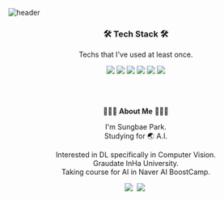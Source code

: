 ![header](https://capsule-render.vercel.app/api?type=wave&color=auto&height=300&section=header&text=SungBae%20Park&fontSize=60)


<h3 align='center'>🛠 Tech Stack 🛠</h3>

<p align='center' font-weight='bold'> Techs that I've used at least once.</p>
<p align='center'>

<img src="https://img.shields.io/badge/C++-3766AB?style=flat&logo=C++&logoColor=white"> 
<img src="https://img.shields.io/badge/Python-3766AB?style=flat&logo=Python&logoColor=white"> 
<img src="https://img.shields.io/badge/Pytorch-FF3232?style=flat&logo=Pytorch&logoColor=white"> 
<img src="https://img.shields.io/badge/Tensorflow-FF8C0A?style=flat&logo=Tensorflow&logoColor=white"> 
<img src="https://img.shields.io/badge/Numpy-1E8449?style=flat&logo=Numpy&logoColor=white">
<img src="https://img.shields.io/badge/MySQL-FFD228?style=flat&logo=MySQL&logoColor=white">
</p>
<br></br>

<p align='center'> 👨🏻‍💻 <strong>About Me</strong> 👨🏻‍💻 </p>
<p align='center'> I'm Sungbae Park. 
<br> Studying for 🌏  A.I. 
</p>

<p align='center'>
Interested in DL specifically in Computer Vision.
<br> Graudate InHa University.
<br> Taking course for AI in Naver AI BoostCamp.
</p>

<p align='center'> 
    <a href="mailto:sbag07800gmail.com"><img src="https://img.shields.io/badge/Mail-FF5050?style=flat&logo=Gmail&logoColor=white&link=""/></a>&nbsp
    <a href="https://songbae.oopy.io/"><img src="https://img.shields.io/badge/Blog-000000?style=flat&logo=Notion&logoColor=white"/></a>&nbsp
</p>
<br></br>
